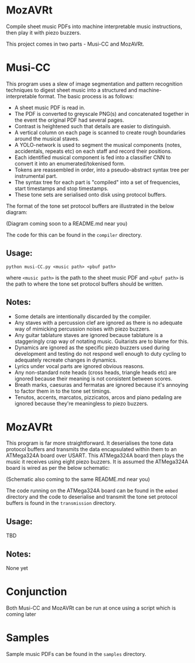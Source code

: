 # MozAVRt
Compile sheet music PDFs into machine interpretable music instructions, then play it with piezo buzzers.

This project comes in two parts - Musi-CC and MozAVRt.

# Musi-CC

This program uses a slew of image segmentation and pattern recognition techniques to digest sheet music into a structured and machine-interpretable format. The basic process is as follows:

* A sheet music PDF is read in.
* The PDF is converted to greyscale PNG(s) and concatenated together in the event the original PDF had several pages.
* Contrast is heightened such that details are easier to distinguish.
* A vertical column on each page is scanned to create rough boundaries around the musical staves.
* A YOLO-network is used to segment the musical components (notes, accidentals, repeats etc) on each staff and record their positions.
* Each identified musical component is fed into a classifier CNN to convert it into an enumerated/tokenised form.
* Tokens are reassembled in order, into a pseudo-abstract syntax tree per instrumental part.
* The syntax tree for each part is "compiled" into a set of frequencies, start timestamps and stop timestamps.
* These tone sets are serialised onto disk using protocol buffers.

The format of the tone set protocol buffers are illustrated in the below diagram:

(Diagram coming soon to a README.md near you)

The code for this can be found in the ```compiler``` directory.

## Usage:

```python musi-CC.py <music path> <pbuf path>```

where ```<music path>``` is the path to the sheet music PDF and ```<pbuf path>``` is the path to where the tone set protocol buffers should be written.

## Notes:
* Some details are intentionally discarded by the compiler.
* Any staves with a percussion clef are ignored as there is no adequate way of mimicking percussion noises with piezo buzzers.
* Any guitar tablature staves are ignored because tablature is a staggeringly crap way of notating music. Guitarists are to blame for this.
* Dynamics are ignored as the specific piezo buzzers used during development and testing do not respond well enough to duty cycling to adequately recreate changes in dynamics.
* Lyrics under vocal parts are ignored obvious reasons.
* Any non-standard note heads (cross heads, triangle heads etc) are ignored because their meaning is not consistent between scores.
* Breath marks, caesuras and fermatas are ignored because it's annoying to factor them in to the tone set timings.
* Tenutos, accents, marcatos, pizzicatos, arcos and piano pedaling are ignored because they're meaningless to piezo buzzers.


# MozAVRt

This program is far more straightforward. It deserialises the tone data protocol buffers and transmits the data encapsulated within them to an ATMega324A board over USART. This ATMega324A board then plays the music it receives using eight piezo buzzers. It is assumed the ATMega324A board is wired as per the below schematic:

(Schematic also coming to the same README.md near you)

The code running on the ATMega324A board can be found in the ```embed``` directory and the code to deserialise and transmit the tone set protocol buffers is found in the ```transmission``` directory.

## Usage:

TBD

## Notes:

None yet

# Conjunction

Both Musi-CC and MozAVRt can be run at once using a script which is coming later

# Samples

Sample music PDFs can be found in the ```samples``` directory.
